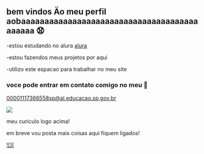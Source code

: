 ## bem vindos Äo meu perfil aobaaaaaaaaaaaaaaaaaaaaaaaaaaaaaaaaaaaaaaaaaaaa 😧

-estou estudando no alura [alura](https://alura.com.br)

-estou fazendos meus projetos por aqui

-utilizo este espacao para trabalhar no meu site

### voce pode entrar em contato comigo no meu 📧

00001117366558sp@al.educacao.sp.gov.br

![](:https://docs.google.com/document/d/1Mb72r2NhzKo5U7OwYa-UFnlETpA6FSZSRvQm71ay6kM/edit#heading=h.ed2hleyd6zzz)

meu curiculo logo acima!

em breve vou posta mais coisas aqui fiquem ligados!

[![](](https://tenor.com/pt-BR/view/goku-black-fortnite-fortnite-dragon-ball-dragon-ball-super-db-gif-12543741667316953015)






